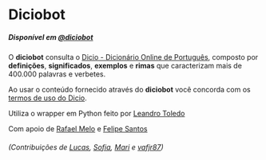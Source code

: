 # Diciobot

##### Disponível em [@diciobot]

O **diciobot** consulta o [Dicio - Dicionário Online de Português], composto por **definições**, **significados**, **exemplos** e **rimas** que caracterizam mais de 400.000 palavras e verbetes.

Ao usar o conteúdo fornecido através do **diciobot** você concorda com os [termos de uso do Dicio].

Utiliza o wrapper em Python feito por [Leandro Toledo]

Com apoio de [Rafael Melo] e [Felipe Santos]

###### (Contribuições de [Lucas], [Sofia], [Mari] e [vafjr87])
[@diciobot]: <https://telegram.me/diciobot>
[Dicio - Dicionário Online de Português]: <http://www.dicio.com.br/>
[termos de uso do Dicio]: <http://www.dicio.com.br/termos_de_uso.html>
[Leandro Toledo]: <https://github.com/leandrotoledo/python-telegram-bot>
[Rafael Melo]: <https://github.com/rafamelo12>
[Felipe Santos]: <https://github.com/fesoliveira014>
[Lucas]: <https://twitter.com/SrPicoli>
[Sofia]: <https://github.com/sofiabareta>
[Mari]: <https://twitter.com/MariMB>
[vafjr87]: <https://twitter.com/vafjr87>
